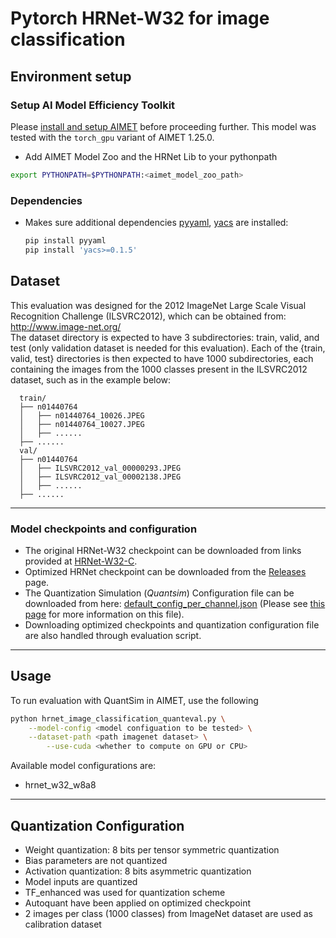 # Pytorch HRNet-W32 for image classification 

## Environment setup

### Setup AI Model Efficiency Toolkit
Please [install and setup AIMET](https://github.com/quic/aimet/blob/release-aimet-1.24/packaging/install.md) before proceeding further.
This model was tested with the `torch_gpu` variant of AIMET 1.25.0.

- Add AIMET Model Zoo and the HRNet Lib to your pythonpath
```bash
export PYTHONPATH=$PYTHONPATH:<aimet_model_zoo_path>
```

### Dependencies
- Makes sure additional dependencies [pyyaml](https://pyyaml.org/), [yacs](https://github.com/rbgirshick/yacs) are installed: 
  ```bash
  pip install pyyaml
  pip install 'yacs>=0.1.5'
  ```

## Dataset
This evaluation was designed for the 2012 ImageNet Large Scale Visual Recognition Challenge (ILSVRC2012), which can be obtained from: http://www.image-net.org/  
The dataset directory is expected to have 3 subdirectories: train, valid, and test (only validation dataset is needed for this evaluation).
Each of the {train, valid, test} directories is then expected to have 1000 subdirectories, each containing the images from the 1000 classes present in the ILSVRC2012 dataset, such as in the example below:

```
  train/
  ├── n01440764
  │   ├── n01440764_10026.JPEG
  │   ├── n01440764_10027.JPEG
  │   ├── ......
  ├── ......
  val/
  ├── n01440764
  │   ├── ILSVRC2012_val_00000293.JPEG
  │   ├── ILSVRC2012_val_00002138.JPEG
  │   ├── ......
  ├── ......
```
---

### Model checkpoints and configuration
- The original HRNet-W32 checkpoint can be downloaded from links provided at [HRNet-W32-C](https://github.com/HRNet/HRNet-Image-Classification).
- Optimized HRNet checkpoint can be downloaded from the [Releases](/../../releases) page.
- The Quantization Simulation (*Quantsim*) Configuration file can be downloaded from here: [default_config_per_channel.json](https://github.com/quic/aimet/blob/17bcc525d6188f177837bbb789ccf55a81f6a1b5/TrainingExtensions/common/src/python/aimet_common/quantsim_config/default_config_per_channel.json) (Please see [this page](https://quic.github.io/aimet-pages/releases/1.21.0/user_guide/quantization_configuration.html) for more information on this file).
- Downloading optimized checkpoints and quantization configuration file are also handled through evaluation script.

---

## Usage
To run evaluation with QuantSim in AIMET, use the following
```bash
python hrnet_image_classification_quanteval.py \
	--model-config <model configuation to be tested> \
	--dataset-path <path imagenet dataset> \
        --use-cuda <whether to compute on GPU or CPU>

```

Available model configurations are:
- hrnet_w32_w8a8

---

## Quantization Configuration
- Weight quantization: 8 bits per tensor symmetric quantization
- Bias parameters are not quantized
- Activation quantization: 8 bits asymmetric quantization
- Model inputs are quantized
- TF_enhanced was used for quantization scheme
- Autoquant have been applied on optimized checkpoint
- 2 images per class (1000 classes) from ImageNet dataset are used as calibration dataset
